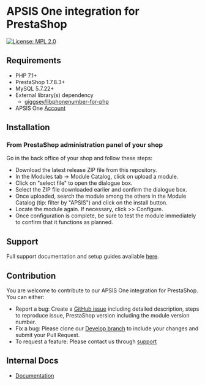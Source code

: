 APSIS One integration for PrestaShop
 ======
 
[![License: MPL 2.0](https://img.shields.io/badge/License-MPL%202.0-brightgreen.svg)](LICENSE)

## Requirements

- PHP 7.1+
- PrestaShop 1.7.8.3+
- MySQL 5.7.22+
- External library(s) dependency
    - [giggsey/libphonenumber-for-php](https://github.com/giggsey/libphonenumber-for-php)
- APSIS One [Account](https://www.apsis.com/about-us/request-tour)

## Installation

### From PrestaShop administration panel of your shop

Go in the back office of your shop and follow these steps:

- Download the latest release ZIP file from this repository.
- In the Modules tab -> Module Catalog, click on upload a module.
- Click on "select file" to open the dialogue box.
- Select the ZIP file downloaded earlier and confirm the dialogue box.
- Once uploaded, search the module among the others in the Module Catalog (tip: filter by "APSIS") and click on the install button.
- Locate the module again. If necessary, click >> Configure.
- Once configuration is complete, be sure to test the module immediately to confirm that it functions as planned.

## Support

Full support documentation and setup guides available [here](https://knowledge.apsis.com/hc/en-us/articles/360012942780-Magento).

## Contribution

You are welcome to contribute to our APSIS One integration for PrestaShop. You can either:
- Report a bug: Create a [GitHub issue](https://github.com/ApsisInternational/apsis_one/issues/new) including detailed description, steps to reproduce issue, PrestaShop version including the module version number.
- Fix a bug: Please clone our [Develop branch](https://github.com/ApsisInternational/apsis_one/tree/develop) to include your changes and submit your Pull Request.
- To request a feature: Please contact us through [support](https://www.apsis.com/services/support)

## Internal Docs

- [Documentation](https://efficy-my.sharepoint.com/:w:/p/aqa/EQugtPZAkOZKoAVQ4uRJczABAC9TI2qjIqBIuGO7WUXadw?e=uHARqg)